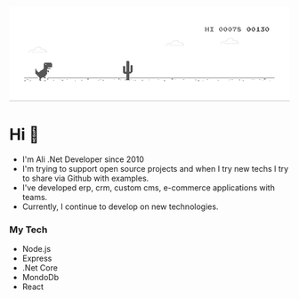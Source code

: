 ![](https://raw.githubusercontent.com/alimertcakar/alimertcakar/master/dino.gif)


# Hi :metal:

- I'm Ali .Net Developer since 2010
- I'm trying to support open source projects and when I try new techs I try to share via Github with examples.
- I've developed erp, crm, custom cms, e-commerce applications with teams.
- Currently, I continue to develop on new technologies.


### My Tech
* Node.js
* Express 
* .Net Core 
* MondoDb
* React









